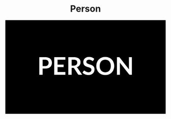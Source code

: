 <h1 align="center">Person</h1>

<p align="center">
  <img width="646" height="auto" src="preview.png">
</p>